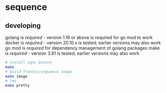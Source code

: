 # sequence

## developing

golang is _required_ - version 1.16 or above is required for go mod to work
docker is _required_ - version 20.10.x is tested; earlier versions may also work
go mod is _required_ for dependency management of golang packages
make is _required_ - version 3.81 is tested; earlier versions may also work

```sh
# install sqnc binary
make
# build frantjc/sequence image
make image
# fmt
make pretty
```
